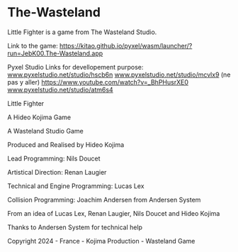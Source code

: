 # The-Wasteland
Little Fighter is a game from The Wasteland Studio.

Link to the game: https://kitao.github.io/pyxel/wasm/launcher/?run=JebK00.The-Wasteland.app

Pyxel Studio Links for devellopement purpose:
www.pyxelstudio.net/studio/hscb6n
www.pyxelstudio.net/studio/mcvlx9 (ne pas y aller)
https://www.youtube.com/watch?v=_BhPHusrXE0
www.pyxelstudio.net/studio/atm6s4

Little Fighter

A Hideo Kojima Game

A Wasteland Studio Game

Produced and Realised by Hideo Kojima

Lead Programming: Nils Doucet

Artistical Direction: Renan Laugier

Technical and Engine Programming: Lucas Lex

Collision Programming: Joachim Andersen from Andersen System

From an idea of Lucas Lex, Renan Laugier, Nils Doucet and Hideo Kojima

Thanks to Andersen System for technical help

Copyright 2024 - France - Kojima Production - Wasteland Game
